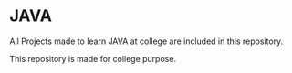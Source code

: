 # JAVA
All Projects made to learn JAVA at college are included in this repository.

This repository is made for college purpose.
